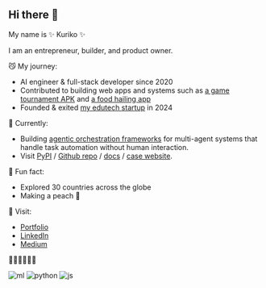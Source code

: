 ## Hi there 👋


My name is ✨ Kuriko ✨

I am an entrepreneur, builder, and product owner. 

😼 My journey:

  - AI engineer & full-stack developer since 2020
  - Contributed to building web apps and systems such as <a href="https://kuriko.vercel.app/my-startups/gaming-platform-mgames">a game tournament APK</a> and <a href="https://kuriko.vercel.app/my-startups/edtech-bcio">a food hailing app</a>
  - Founded & exited <a href="https://kuriko.vercel.app/my-startups/edtech-bcio">my edutech startup</a> in 2024

🍓 Currently:
  - Building <a href="https://pypi.org/project/versionhq/">agentic orchestration frameworks</a> for multi-agent systems that handle task automation without human interaction.
  - Visit <a href="https://pypi.org/project/versionhq/">PyPI</a> / <a href="https://github.com/versionHQ/multi-agent-system/">Github repo</a> / <a href="https://docs.versi0n.io">docs</a> / <a href="https://versi0n.io/">case website</a>.

🌱 Fun fact:
  -  Explored 30 countries across the globe
  -  Making a peach 🍑

💬 Visit:
  - <a href="https://kuriko.vercel.app">Portfolio</a>
  - <a href="https://www.linkedin.com/in/k-i-i">LinkedIn</a>
  - <a href="https://medium.com/@kuriko-iwai">Medium</a>

👩‍💻👩‍💻👩‍💻

![ml](https://img.shields.io/badge/ml-tensorflow-orange) 
![python](https://img.shields.io/badge/py-django/flask/pydantic-blue) 
![js](https://img.shields.io/badge/js-react/node-green)
